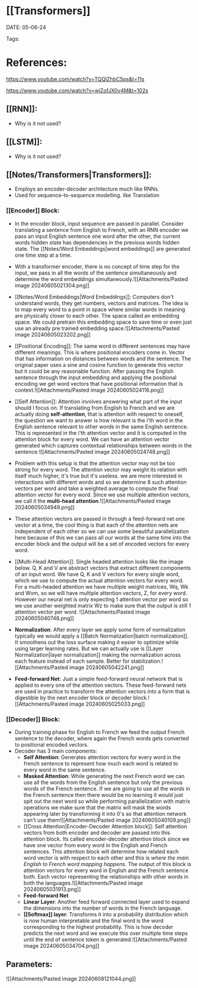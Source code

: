 
# [[Transformers]]


DATE:  05-06-24


Tags: 

# References: 

https://www.youtube.com/watch?v=TQQlZhbC5ps&t=11s

https://www.youtube.com/watch?v=wjZofJX0v4M&t=102s


## [[RNN]]: 

- Why is it not used?

## [[LSTM]]:

- Why is it not used?

## [[Notes/Transformers|Transformers]]:

- Employs an encoder-decoder architecture much like RNNs.
- Used for sequence-to-sequence modelling. like Translation  
### [[Encoder]] Block:

- In the encoder block, input sequence are passed in parallel. Consider translating a sentence from English to French, with an RNN encoder we pass an input English sentence one word after the other, the current words hidden state has dependencies in the previous words hidden state. The [[Notes/Word Embeddings|word embeddings]] are generated one time step at a time. 
- With a transformer encoder, there is no concept of time step for the input, we pass in all the words of the sentence simultaneously and determine the word embeddings simultaneously.![[Attachments/Pasted image 20240605021304.png]] 

- [[Notes/Word Embeddings|Word Embeddings]]: Computers don't understand words, they get numbers, vectors and matrices. The idea is to map every word to a point in space where similar words in meaning are physically closer to each other. The space called an embedding space. We could pretrain this embedding space to save time or even just use an already pre trained embedding space.![[Attachments/Pasted image 20240605023202.png]]
- [[Positional Encoding]]: The same word in different sentences may have different meanings. This is where positional encoders come in. Vector that has information on distances between words and the sentence. The original paper uses a sine and cosine function to generate this vector but it could be any reasonable function. After passing the English sentence through the input embedding and applying the positional encoding we get word vectors that have positional information that is context.![[Attachments/Pasted image 20240605024116.png]]
- [[Self Attention]]: Attention involves answering what part of the input should I focus on. If translating from English to French and we are actually doing **self-attention**, that is attention with respect to oneself, the question we want to answer is how relevant is the i'th word in the English sentence relevant to other words in the same English sentence. This is represented in the i'th attention vector and it is computed in the attention block for every word. We can have an attention vector generated which captures contextual relationships between words in the sentence.![[Attachments/Pasted image 20240605024748.png]]
- Problem with this setup is that the attention vector may not be too strong for every word. The attention vector may weight its relation with itself much higher, it's true but it's useless. we are more interested in interactions with different words and so we determine 8 such attention vectors per word and take a weighted average to compute the final attention vector for every word. Since we use multiple attention vectors, we call it the **multi-head attention**.![[Attachments/Pasted image 20240605034949.png]]
- These attention vectors are passed in through a feed-forward net one vector at a time, the cool thing is that each of the attention nets are independent of each other so we can use some beautiful parallelization here because of this we can pass all our words at the same time into the encoder block and the output will be a set of encoded vectors for every word.

- [[Multi-Head Attention]]: Single headed attention looks like the image below. Q, K and V are  abstract vectors that extract different components of an input word. We have Q, K and V vectors for every single word, which we use to compute the actual attention vectors for every word. For a multi-headed attention we have multiple weight matrices, Wq, Wk and Wvm, so we will have multiple attention vectors, Z, for every word. However our neural net is only expecting 1 attention vector per word so we use another weighted matrix Wz to make sure that the output is still 1 attention vector per word.
![[Attachments/Pasted image 20240605040748.png]]

- **Normalization**: After every layer we apply some form of normalization typically we would apply a [[Batch Normalization|batch normalization]]. It smoothens out the loss surface making it easier to optimize while using larger learning rates. But we can actually use is [[Layer Normalization|layer normalization]] making the normalization across each feature instead of each sample. Better for stabilization.![[Attachments/Pasted image 20240605042241.png]]

- **Feed-forward Net**: Just a simple feed-forward neural network that is applied to every one of the attention vectors. These feed-forward nets are used in practice to transform the attention vectors into a form that is digestible by the next encoder block or decoder block.![[Attachments/Pasted image 20240605025033.png]]

### [[Decoder]] Block:

- During training phase for English to French we feed the output French sentence to the decoder, where again the French words gets converted to positional encoded vectors.
- Decoder has 3 main components:
	- **Self Attention**: Generates attention vectors for every word in the french sentence to represent how much each word is related to every word in the same sentence. 
	- **Masked Attention**: While generating the next French word we can use all the words from the English sentence but only the previous words of the French sentence. If we are going to use all the words in the French sentence then there would be no learning it would just spit out the next word so while performing parallelization with matrix operations we make sure that the matrix will mask the words appearing later by transforming it into 0's so that attention network can't use them![[Attachments/Pasted image 20240605040109.png]]
	- [[Cross Attention|Encoder-Decoder Attention block]]: Self attention vectors from both encoder and decoder are passed into this attention block. Its called encoder-decoder attention block since we have one vector from every word in the English and French sentences. This attention block will determine how related each word vector is with respect to each other and this is *where the main English to French word mapping happens*. The output of this block is attention vectors for every word in English and the French sentence both. Each vector representing the relationships with other words in both the languages.![[Attachments/Pasted image 20240605031913.png]]
	- **Feed-forward Net**
	- **Linear Layer**: Another feed forward connected layer used to expand the dimensions into the number of words in the French language.
	- **[[Softmax]] layer**: Transforms it into a probability distribution which is now human interpretable and the final word is the word corresponding to the highest probability. This is how decoder predicts the next word and we execute this over multiple time steps until the end of sentence token is generated.![[Attachments/Pasted image 20240605034704.png]]





## Parameters:


![[Attachments/Pasted image 20240608121044.png]]